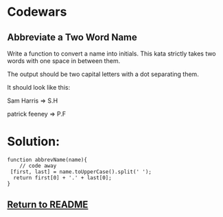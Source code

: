 # Codewars

## Abbreviate a Two Word Name

Write a function to convert a name into initials. This kata strictly takes two words with one space in between them.

The output should be two capital letters with a dot separating them.

It should look like this:

Sam Harris => S.H

patrick feeney => P.F

# Solution:
```
function abbrevName(name){
    // code away
 [first, last] = name.toUpperCase().split(' ');
  return first[0] + '.' + last[0];
}
```
## [Return to README](/README.md)
